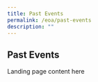 ```yaml
---
title: Past Events
permalink: /eoa/past-events
description: ""
---
```


## Past Events

Landing page content here